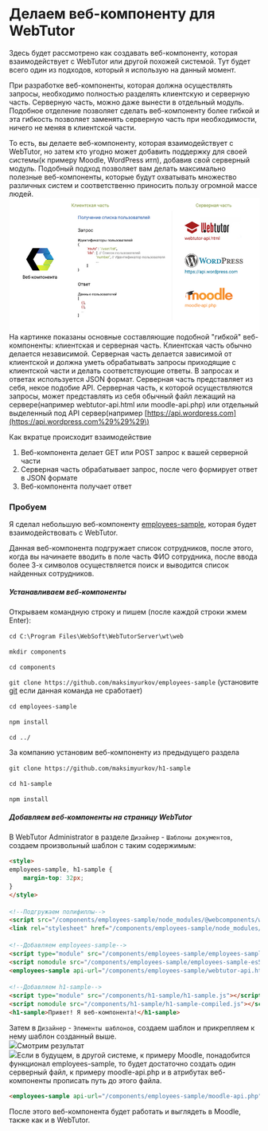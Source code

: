 # Делаем веб-компоненту для WebTutor

Здесь будет рассмотрено как создавать веб-компоненту, которая взаимодействует с WebTutor или другой похожей системой. Тут будет всего один из подходов, который я использую на данный момент.

При разработке веб-компоненты, которая должна осуществлять запросы, необходимо полностью разделять клиентскую и серверную часть. Серверную часть, можно даже вынести в отдельный модуль. Подобное отделение позволяет сделать веб-компоненту более гибкой и эта гибкость позволяет заменять серверную часть при необходимости, ничего не меняя в клиентской части.

То есть, вы делаете веб-компоненту, которая взаимодействует с WebTutor, но затем кто угодно может добавить поддержку для своей системы\(к примеру Moodle, WordPress итп\), добавив свой серверный модуль. Подобный подход позволяет вам делать максимально полезные веб-компоненты, которые будут охватывать множество различных систем и соответственно приносить пользу огромной массе людей. ![](/Development/MakeWebComponentForWebTutor/1.jpg)На картинке показаны основные составляющие подобной "гибкой" веб-компоненты: клиентская и серверная часть. Клиентская часть обычно делается независимой. Серверная часть делается зависимой от клиентской и должна уметь обрабатывать запросы приходящие с клиентской части и делать соответствующие ответы. В запросах и ответах используется JSON формат. Серверная часть представляет из себя, некое подобие API. Серверная часть, к которой осуществляются запросы, может представлять из себя обычный файл лежащий на сервере\(например webtutor-api.html или moodle-api.php\) или отдельный выделенный под API сервер\(например [https://api.wordpress.com](https://api.wordpress.com%29%29%29\)

Как вкратце происходит взаимодействие

1. Веб-компонента делает GET или POST запрос к вашей серверной части
2. Серверная часть обрабатывает запрос, после чего формирует ответ в JSON формате
3. Веб-компонента получает ответ

### Пробуем

Я сделал небольшую веб-компоненту [employees-sample](https://github.com/maksimyurkov/employees-sample), которая будет взаимодействовать с WebTutor.

Данная веб-компонента подгружает список сотрудников, после этого, когда вы начинаете вводить в поле часть ФИО сотрудника, после ввода более 3-х символов осуществляется поиск и выводится список найденных сотрудников.

##### Устанавливаем веб-компоненты

Открываем командную строку и пишем \(после каждой строки жмем Enter\):

`cd C:\Program Files\WebSoft\WebTutorServer\wt\web`

`mkdir components`

`cd components`

`git clone https://github.com/maksimyurkov/employees-sample` \(установите [git](https://git-scm.com/downloads) если данная команда не сработает\)

`cd employees-sample`

`npm install`

`cd ../`

За компанию установим веб-компоненту из предыдущего раздела

`git clone https://github.com/maksimyurkov/h1-sample`

`cd h1-sample`

`npm install`

##### Добавляем веб-компоненты на страницу WebTutor

В WebTutor Administrator в разделе `Дизайнер` - `Шаблоны документов`, создаем произвольный шаблон с таким содержимым:

```html
<style>
employees-sample, h1-sample {
	margin-top: 32px;
}
</style>

<!--Подгружаем полифиллы-->
<script src="/components/employees-sample/node_modules/@webcomponents/webcomponentsjs/webcomponents-lite.js"></script>
<link rel="stylesheet" href="/components/employees-sample/node_modules/cleanslate/cleanslate.css">

<!--Добавляем employees-sample-->
<script type="module" src="/components/employees-sample/employees-sample-es6.js"></script>
<script nomodule src="/components/employees-sample/employees-sample-es5.js"></script>
<employees-sample api-url="/components/employees-sample/webtutor-api.html" default-avatar-url="/components/employees-sample/default-avatar.jpg"></employees-sample>

<!--Добавляем h1-sample-->
<script type="module" src="/components/h1-sample/h1-sample.js"></script>
<script nomodule src="/components/h1-sample/h1-sample-compiled.js"></script>
<h1-sample>Привет! Я веб-компонента!</h1-sample>
```

Затем в `Дизайнер` - `Элементы шаблонов`, создаем шаблон и прикрепляем к нему шаблон созданный выше.  
![](/assets/2.jpg)Смотрим результат  
![](/assets/3.jpg)Если в будущем, в другой системе, к примеру Moodle, понадобится функционал employees-sample, то будет достаточно создать один серверный файл, к примеру moodle-api.php и в атрибутах веб-компоненты прописать путь до этого файла.

```html
<employees-sample api-url="/components/employees-sample/moodle-api.php" default-avatar-url="/components/employees-sample/default-avatar.jpg"></employees-sample>
```

После этого веб-компонента будет работать и выглядеть в Moodle, также как и в WebTutor.

